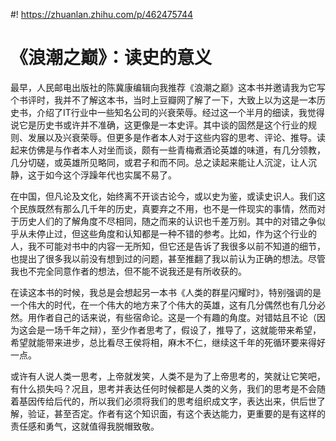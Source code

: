 #! https://zhuanlan.zhihu.com/p/462475744

# 《浪潮之巅》：读史的意义 

最早，人民邮电出版社的陈冀康编辑向我推荐《浪潮之巅》这本书并邀请我为它写个书评时，我并不了解这本书，当时上豆瓣网了解了一下，大致上以为这是一本历史书，介绍了IT行业中一些知名公司的兴衰荣辱。经过这一个半月的细读，我觉得说它是历史书或许并不准确，这更像是一本史评。其中谈的固然是这个行业的规则、发展以及兴衰荣辱。但更多是作者本人对于这些内容的思考、评论、推导。读起来仿佛是与作者本人对坐而谈，颇有一些青梅煮酒论英雄的味道，有几分领教，几分切磋，或英雄所见略同，或君子和而不同。总之读起来能让人沉淀，让人沉静，这于如今这个浮躁年代也实属不易了。

在中国，但凡论及文化，始终离不开谈古论今，或以史为鉴，或读史识人。我们这个民族既然有那么几千年的历史，真要弃之不用，也不是一件现实的事情，然而对于历史人们的了解角度不尽相同，随之而来的认识也千差万别。其中的对错之争似乎从未停止过，但这些角度和认知都是一种不错的参考。比如，作为这个行业的人，我不可能对书中的内容一无所知，但它还是告诉了我很多以前不知道的细节，也提出了很多我以前没有想到过的问题，甚至推翻了我以前认为正确的想法。尽管我也不完全同意作者的想法，但不能不说我还是有所收获的。

在读这本书的时候，我总是会想起另一本书《人类的群星闪耀时》，特别强调的是一个伟大的时代，在一个伟大的地方来了个伟大的英雄，这有几分偶然也有几分必然。用作者自己的话来说，有些宿命论。这是一个有趣的角度。对错姑且不论（因为这会是一场千年之辩），至少作者思考了，假设了，推导了，这就能带来希望，希望就能带来进步，总比看尽王侯将相，麻木不仁，继续这千年的死循环要来得好一点。

或许有人说人类一思考，上帝就发笑，人类不是为了上帝思考的，笑就让它笑吧，有什么损失吗？况且，思考并表达任何时候都是人类的义务，我们的思考是不会随着基因传给后代的，所以我们必须将我们的思考组织成文字，表达出来，供后世了解，验证，甚至否定。作者有这个知识面，有这个表达能力，更重要的是有这样的责任感和勇气，这就值得我脱帽致敬。
